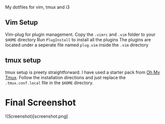 My dotfiles for vim, tmux and i3

## Vim Setup

Vim-plug for plugin management.
Copy the `.vimrc` and `.vim` folder to your `$HOME` directory
Run `PlugInstall` to install all the plugins
The plugins are located under a seperate file named `plug.vim` inside the `.vim` directory

## tmux setup

tmux setup is preety straightforward. I have used a starter pack from [Oh My Tmux](https://github.com/gpakosz/.tmux). Follow the installation directions and just replace the `.tmux.conf.local` file in the `$HOME` directory.

# Final Screenshot
!(Screenshot)[screenshot.png]
